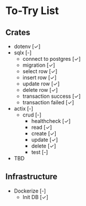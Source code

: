 # To-Try List
## Crates
- dotenv [✓]
- sqlx [-]
  - connect to postgres [✓]
  - migration [✓]
  - select row [✓]
  - insert row [✓]
  - update row [✓]
  - delete row [✓]
  - transaction success [✓]
  - transaction failed [✓]
- actix [-]
  - crud [-]
    - healthcheck [✓]
    - read [✓]
    - create [✓]
    - update [✓]
    - delete [✓]
    - test [-]
- TBD
## Infrastructure
- Dockerize [-]
  - Init DB [✓] 